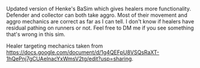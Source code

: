 Updated version of Henke's BaSim which gives healers more functionality. Defender and collector can both take aggro. Most of their movement and aggro mechanics are correct as far as I can tell. I don't know if healers have residual pathing on runners or not. Feel free to DM me if you see something that's wrong in this sim.

Healer targeting mechanics taken from https://docs.google.com/document/d/1g4QEFpU8VSQsRaXT-1hQePnj7gCUAelnacYxWmsV2tg/edit?usp=sharing.
